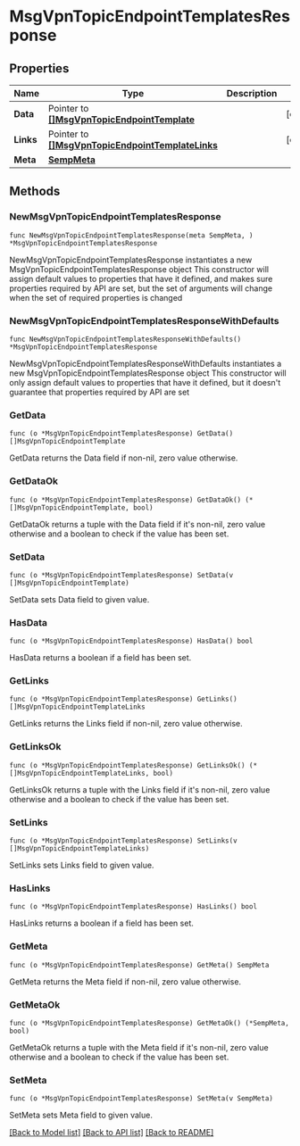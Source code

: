 # MsgVpnTopicEndpointTemplatesResponse

## Properties

Name | Type | Description | Notes
------------ | ------------- | ------------- | -------------
**Data** | Pointer to [**[]MsgVpnTopicEndpointTemplate**](MsgVpnTopicEndpointTemplate.md) |  | [optional] 
**Links** | Pointer to [**[]MsgVpnTopicEndpointTemplateLinks**](MsgVpnTopicEndpointTemplateLinks.md) |  | [optional] 
**Meta** | [**SempMeta**](SempMeta.md) |  | 

## Methods

### NewMsgVpnTopicEndpointTemplatesResponse

`func NewMsgVpnTopicEndpointTemplatesResponse(meta SempMeta, ) *MsgVpnTopicEndpointTemplatesResponse`

NewMsgVpnTopicEndpointTemplatesResponse instantiates a new MsgVpnTopicEndpointTemplatesResponse object
This constructor will assign default values to properties that have it defined,
and makes sure properties required by API are set, but the set of arguments
will change when the set of required properties is changed

### NewMsgVpnTopicEndpointTemplatesResponseWithDefaults

`func NewMsgVpnTopicEndpointTemplatesResponseWithDefaults() *MsgVpnTopicEndpointTemplatesResponse`

NewMsgVpnTopicEndpointTemplatesResponseWithDefaults instantiates a new MsgVpnTopicEndpointTemplatesResponse object
This constructor will only assign default values to properties that have it defined,
but it doesn't guarantee that properties required by API are set

### GetData

`func (o *MsgVpnTopicEndpointTemplatesResponse) GetData() []MsgVpnTopicEndpointTemplate`

GetData returns the Data field if non-nil, zero value otherwise.

### GetDataOk

`func (o *MsgVpnTopicEndpointTemplatesResponse) GetDataOk() (*[]MsgVpnTopicEndpointTemplate, bool)`

GetDataOk returns a tuple with the Data field if it's non-nil, zero value otherwise
and a boolean to check if the value has been set.

### SetData

`func (o *MsgVpnTopicEndpointTemplatesResponse) SetData(v []MsgVpnTopicEndpointTemplate)`

SetData sets Data field to given value.

### HasData

`func (o *MsgVpnTopicEndpointTemplatesResponse) HasData() bool`

HasData returns a boolean if a field has been set.

### GetLinks

`func (o *MsgVpnTopicEndpointTemplatesResponse) GetLinks() []MsgVpnTopicEndpointTemplateLinks`

GetLinks returns the Links field if non-nil, zero value otherwise.

### GetLinksOk

`func (o *MsgVpnTopicEndpointTemplatesResponse) GetLinksOk() (*[]MsgVpnTopicEndpointTemplateLinks, bool)`

GetLinksOk returns a tuple with the Links field if it's non-nil, zero value otherwise
and a boolean to check if the value has been set.

### SetLinks

`func (o *MsgVpnTopicEndpointTemplatesResponse) SetLinks(v []MsgVpnTopicEndpointTemplateLinks)`

SetLinks sets Links field to given value.

### HasLinks

`func (o *MsgVpnTopicEndpointTemplatesResponse) HasLinks() bool`

HasLinks returns a boolean if a field has been set.

### GetMeta

`func (o *MsgVpnTopicEndpointTemplatesResponse) GetMeta() SempMeta`

GetMeta returns the Meta field if non-nil, zero value otherwise.

### GetMetaOk

`func (o *MsgVpnTopicEndpointTemplatesResponse) GetMetaOk() (*SempMeta, bool)`

GetMetaOk returns a tuple with the Meta field if it's non-nil, zero value otherwise
and a boolean to check if the value has been set.

### SetMeta

`func (o *MsgVpnTopicEndpointTemplatesResponse) SetMeta(v SempMeta)`

SetMeta sets Meta field to given value.



[[Back to Model list]](../README.md#documentation-for-models) [[Back to API list]](../README.md#documentation-for-api-endpoints) [[Back to README]](../README.md)


